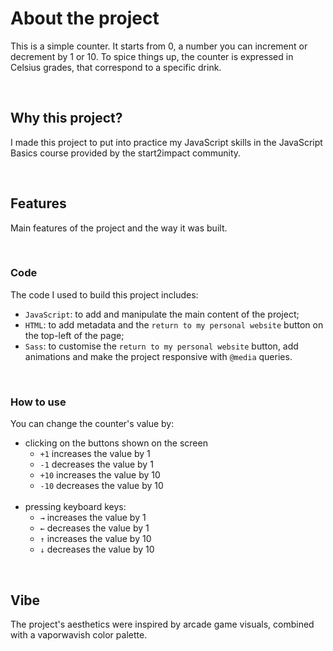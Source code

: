 # About the project
This is a simple counter. It starts from 0, a number you can increment or decrement by 1 or 10.
To spice things up, the counter is expressed in Celsius grades, that correspond to a specific drink.

<br>

## Why this project?
I made this project to put into practice my JavaScript skills in the JavaScript Basics course provided by the start2impact community.

<br>

## Features
Main features of the project and the way it was built.

<br>

### Code
The code I used to build this project includes: 

 * `JavaScript`: to add and manipulate the main content of the project;
 * `HTML`: to add metadata and the `return to my personal website` button on the top-left of the page;
 * `Sass`: to customise the `return to my personal website` button, add animations and make the project responsive with `@media` queries.

<br>

### How to use
You can change the counter's value by:
 * clicking on the buttons shown on the screen
    - `+1` increases the value by 1
    - `-1` decreases the value by 1
    - `+10` increases the value by 10
    - `-10` decreases the value by 10
    <br>
 * pressing keyboard keys:
    - `→` increases the value by 1
    - `←` decreases the value by 1
    - `↑` increases the value by 10
    - `↓` decreases the value by 10

<br>

## Vibe
The project's aesthetics were inspired by arcade game visuals, combined with a vaporwavish color palette.
